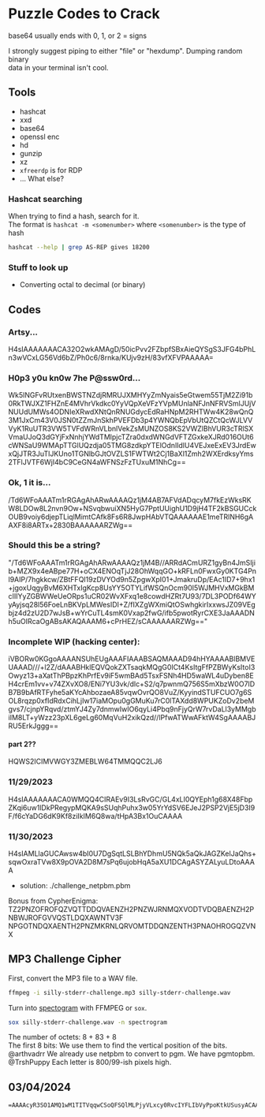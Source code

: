 
# Puzzle Codes to Crack  

base64 usually ends with 0, 1, or 2 = signs  

I strongly suggest piping to either "file" or "hexdump". Dumping random binary  
data in your terminal isn't cool.  


## Tools  

* hashcat  
* xxd  
* base64  
* openssl enc  
* hd  
* gunzip  
* xz  
* `xfreerdp` is for RDP  
* ... What else?  

### Hashcat searching  
When trying to find a hash, search for it.  
The format is `hashcat -m <somenumber>` where `<somenumber>` is the type of hash  
```bash  
hashcat --help | grep AS-REP gives 18200  
```

### Stuff to look up  
* Converting octal to decimal (or binary)  


## Codes  


### Artsy...  
H4sIAAAAAAACA32O2wkAMAgD/50icPvv2FZbpfSBxAieQYSgS3JFG4bPhLn3wVCxLG56Vd6bZ/Ph0c6/8rnka/KUjv9zH/83vfXFVPAAAAA=  


### H0p3 y0u kn0w 7he P@ssw0rd... 
Wk5lNGFvRUtxenBWSTNZdjRMRUJXMHYyZmNyais5eGtwem55TjM2Zi91b0RkTWJXZ1FHZnE4MVhrVkdkc0YyVQpXeVFzYVpMUnlaNFJnNFRVSmlJUjVNUUdUMWs4ODNIeXRwdXNtQnRNUGdycEdRaHNpM2RHTWw4K28wQnQ3M1JxCm43V0JSN0tZZmJnSkhPVEFDb3p4YWNQbEpVbUtQZCtQcWJLVVVyK1RuUTR3VW5TVFdWRnVLbnlVekZsMUNZOS8KS2VWZlBhVUR3cTRlSXVmaUJoQ3dGYjFxNnhjYWdTMlpjcTZra0dxdWNGdVFTZGxkeXJRd016OUt6cWNSaU9WMApTTGlUQzdja05TMG8zdkpYTElOdnlIdlU4VEJxeExEV3JrdEwxQjJTR3JuTlJKUno1TGNlbGJtOVZLS1FWTWt2Cj1BaXl1Zmh2WXErdksyYms2TFlJVTF6WjI4bC9CeGN4aWFNSzFzTUxuM1NhCg==  


### Ok, 1 it is... 
/Td6WFoAAATm1rRGAgAhARwAAAAQz1jM4AB7AFVdADqcyM7fkEzWksRKW8LDOw8L2nvn9Ow+NSvqbwuiXN5HyG7PptUUighU1D9jH4TF2kBSGUCckOUB9voiy6djepTLiqlMimtCAfk8Fs6R8JwpHAbVTQAAAAAAE1meTRlNH6gAAXF8i8ARTx+2830BAAAAAARZWg==  


### Should this be a string?  
"/Td6WFoAAATm1rRGAgAhARwAAAAQz1jM4B//ARRdACmURZ1gyBn4JmSIjib+MZX9x4eABpe77H+oCX4ENOqTjJ28OhWqqGO+kRFLn0FwxGy0KTG4Pnl9AIP/7hgkkcw/ZBtFFQI19zDVYOd9n5ZpgwXpI01+JmakruDp/EAc1ID7+9hx1+jgoxUqgyBvM6XHTxIgKcp8UsYY5OTYLifWSQnOcm90I5WJMHVxMGkBMcIIIYyZGBWWeUeORps1uCR02WvXFxq1e8cowdHZRt7U93/7DL3PODf64WYyAyjsq28l56FoeLnBKVpLMWesIDI+Z/fIXZgWXmiQtOSwhgkirIxxwsJZ09VEgbjz4d2zU2D7wJsB+wYrCuTL4smK0Vxap2fwG/ifb5pwotRyrCXE3JaAAADNh5uOIRcaOgABsAKAQAAAM6+cPrHEZ/sCAAAAAARZWg=="  



### Incomplete WIP (hacking center):  
iVBORw0KGgoAAAANSUhEUgAAAFIAAABSAQMAAAD94hHYAAAABlBMVEUAAAD///+l2Z/dAAABHklEQVQokZXTsaqkMQgG0ICt4KsItgFfPZBWyKsItoI3Owyz13+aXatThPBpzKhPrfEv9iF5wmBAd5TsxFSNh4HD5waWL4uDyben8EH4crEm1vv+v74ZXvXO8/ENi7YU3vk/dlc+S2/q7pwnmQ756S5mXbzW0O7IDB7B9bAfRTFyhe5aKYcAhbozaeA85vqwOvrQO8VuZ/KyyindSTUFCUO7g6SOL8rqzp0xfIdRdxCihLjIw17iaMOpu0gGMuKu7rC0lTAXdd8WPUKZoDv2beMgvs7/cjnpYRqvd/ztmYJ4Zy7dnmwIwIO6qyLi4Pbq9nFjyQrW7rvDaLl3yMMgbiIM8LT+yWzz23pXL6geLg60MqVuH2xikQzd//lPfwATWwAFktW4SgAAAABJRU5ErkJggg==  

#### part 2??  

HQWS2ICIMVWGY3ZMEBLW64TMMQQC2LJ6  

### 11/29/2023
H4sIAAAAAAACA0WMQQ4CIRAEv9I3LsRvGC/GL4xLI0QYEph1g68X48FbpZKqi6uw1lDkPRegypMQKA9sSUqhPuhx3w05YrYdSV6EJeJ2PSP2VjE5jD3I9F/f6cYaDG6dK9Kf8ziIkIM6Q8wa/tHpA3Bx1OuCAAAA  


### 11/30/2023
H4sIAMLlaGUCAwsw4bI0U7DgSqtLSLBhYDhmU5NQk5aQkJAGZKelJaQhs+sqwOxraTVw8X9pOVA2D8M7sPq6ujobHqA5aXU1DCAgASYZALyuLDtoAAAA  
* solution: ./challenge_netpbm.pbm  

Bonus from CypherEnigma:  
TZ2PNZOFROFQZVQTTDDQVAENZH2PNZWJRNMQXVODTVDQBAENZH2PNBWJROFGVVQSTLDQXAWNTV3F NPGOTNDQXAENTH2PNZMKRNLQRVOMTDDQNZENTH3PNAOHROGQZVNX  




## MP3 Challenge Cipher  
First, convert the MP3 file to a WAV file.
```bash
ffmpeg -i silly-stderr-challenge.mp3 silly-stderr-challenge.wav
```
Turn into [spectogram](https://www.cloudacm.com/?p=3105) with FFMPEG or `sox`.  
```bash
sox silly-stderr-challenge.wav -n spectrogram
```

The number of octets: 8 + 83 + 8  
The first 8 bits: We use them to find the vertical position of the bits.  
@arthvadrr We already use netpbm to convert to pgm. We have pgmtopbm.  
@TrshPuppy Each letter is 800/99-ish pixels high.  




## 03/04/2024
```
=AAAAcyR3SO1AMQ1wM1TITVqqwCSoQFSQlMLPjyVLxcy0RvcIYFLIbVyPpoKtkUSusyACAAAAAAAIs4H
```

